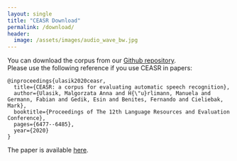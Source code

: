 ```yaml
---
layout: single
title: "CEASR Download"
permalink: /download/
header:
  image: /assets/images/audio_wave_bw.jpg
---
```


You can download the corpus from our [Github repository](https://github.com/ceasr-corpus/ceasr).
<br>Please use the following reference if you use CEASR in papers:

```
@inproceedings{ulasik2020ceasr,
  title={CEASR: a corpus for evaluating automatic speech recognition},
  author={Ulasik, Malgorzata Anna and H{\"u}rlimann, Manuela and Germann, Fabian and Gedik, Esin and Benites, Fernando and Cieliebak, Mark},
  booktitle={Proceedings of The 12th Language Resources and Evaluation Conference},
  pages={6477--6485},
  year={2020}
}
```

The paper is available [here](https://www.aclweb.org/anthology/2020.lrec-1.798.pdf).

